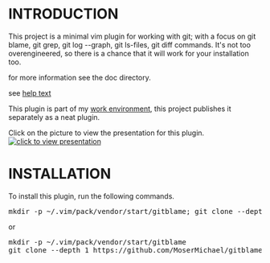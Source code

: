 # INTRODUCTION

This project is a minimal vim plugin for working with git; with a focus on git blame, git grep, git log --graph, git ls-files, git diff commands.
It's not too overengineered, so there is a chance that it will work for your installation too.

for more information see the doc directory. 

see [help text](https://github.com/MoserMichael/gitblame/blob/master/doc/gitblame.txt)

This plugin is part of my [work environment](https://github.com/MoserMichael/myenv), this project publishes it separately as a neat plugin.


Click on the picture to view the presentation for this plugin.
[![click to view presentation](https://img.youtube.com/vi/bx7T2J0u2nI/0.jpg)](https://www.youtube.com/watch?v=bx7T2J0u2nI)


# INSTALLATION 

To install this plugin, run the following commands.

<pre>
mkdir -p ~/.vim/pack/vendor/start/gitblame; git clone --depth 1 https://github.com/MoserMichael/gitblame ~/.vim/pack/vendor/start/gitblame
</pre>

or 

<pre>
mkdir -p ~/.vim/pack/vendor/start/gitblame 
git clone --depth 1 https://github.com/MoserMichael/gitblame ~/.vim/pack/vendor/start/gitblame
</pre>


